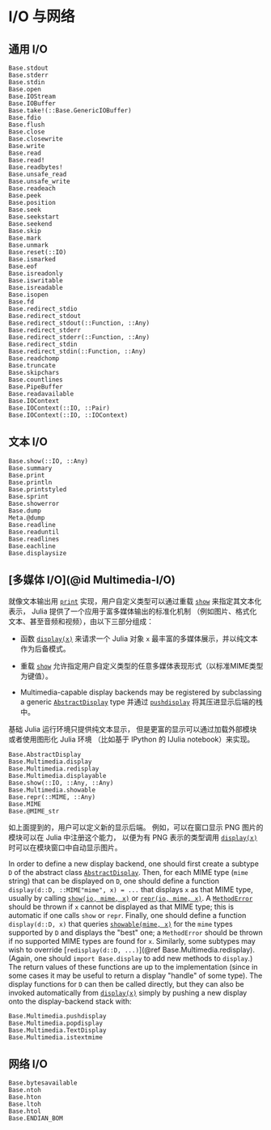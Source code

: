 # I/O 与网络

## 通用 I/O

```@docs
Base.stdout
Base.stderr
Base.stdin
Base.open
Base.IOStream
Base.IOBuffer
Base.take!(::Base.GenericIOBuffer)
Base.fdio
Base.flush
Base.close
Base.closewrite
Base.write
Base.read
Base.read!
Base.readbytes!
Base.unsafe_read
Base.unsafe_write
Base.readeach
Base.peek
Base.position
Base.seek
Base.seekstart
Base.seekend
Base.skip
Base.mark
Base.unmark
Base.reset(::IO)
Base.ismarked
Base.eof
Base.isreadonly
Base.iswritable
Base.isreadable
Base.isopen
Base.fd
Base.redirect_stdio
Base.redirect_stdout
Base.redirect_stdout(::Function, ::Any)
Base.redirect_stderr
Base.redirect_stderr(::Function, ::Any)
Base.redirect_stdin
Base.redirect_stdin(::Function, ::Any)
Base.readchomp
Base.truncate
Base.skipchars
Base.countlines
Base.PipeBuffer
Base.readavailable
Base.IOContext
Base.IOContext(::IO, ::Pair)
Base.IOContext(::IO, ::IOContext)
```

## 文本 I/O

```@docs
Base.show(::IO, ::Any)
Base.summary
Base.print
Base.println
Base.printstyled
Base.sprint
Base.showerror
Base.dump
Meta.@dump
Base.readline
Base.readuntil
Base.readlines
Base.eachline
Base.displaysize
```

## [多媒体 I/O](@id Multimedia-I/O)

就像文本输出用 [`print`](@ref) 实现，用户自定义类型可以通过重载 [`show`](@ref) 来指定其文本化表示，
Julia 提供了一个应用于富多媒体输出的标准化机制
（例如图片、格式化文本、甚至音频和视频），由以下三部分组成：

  * 函数 [`display(x)`](@ref) 来请求一个 Julia 对象 `x` 最丰富的多媒体展示，并以纯文本作为后备模式。
     
  * 重载 [`show`](@ref) 允许指定用户自定义类型的任意多媒体表现形式（以标准MIME类型为键值）。
     
  * Multimedia-capable display backends may be registered by subclassing a generic [`AbstractDisplay`](@ref) type
    并通过 [`pushdisplay`](@ref) 将其压进显示后端的栈中。

基础 Julia 运行环境只提供纯文本显示，
但是更富的显示可以通过加载外部模块或者使用图形化 Julia 环境
（比如基于 IPython 的 IJulia notebook）来实现。

```@docs
Base.AbstractDisplay
Base.Multimedia.display
Base.Multimedia.redisplay
Base.Multimedia.displayable
Base.show(::IO, ::Any, ::Any)
Base.Multimedia.showable
Base.repr(::MIME, ::Any)
Base.MIME
Base.@MIME_str
```

如上面提到的，用户可以定义新的显示后端。
例如，可以在窗口显示 PNG 图片的模块可以在 Julia 中注册这个能力，
以便为有 PNG 表示的类型调用 [`display(x)`](@ref) 时可以在模块窗口中自动显示图片。

In order to define a new display backend, one should first create a subtype `D` of the abstract
class [`AbstractDisplay`](@ref).  Then, for each MIME type (`mime` string) that can be displayed on `D`, one should
define a function `display(d::D, ::MIME"mime", x) = ...` that displays `x` as that MIME type,
usually by calling [`show(io, mime, x)`](@ref) or [`repr(io, mime, x)`](@ref).
A [`MethodError`](@ref) should be thrown if `x` cannot be displayed
as that MIME type; this is automatic if one calls `show` or `repr`. Finally, one should define a function
`display(d::D, x)` that queries [`showable(mime, x)`](@ref) for the `mime` types supported by `D`
and displays the "best" one; a `MethodError` should be thrown if no supported MIME types are found
for `x`.  Similarly, some subtypes may wish to override [`redisplay(d::D, ...)`](@ref Base.Multimedia.redisplay). (Again, one should
`import Base.display` to add new methods to `display`.) The return values of these functions are
up to the implementation (since in some cases it may be useful to return a display "handle" of
some type).  The display functions for `D` can then be called directly, but they can also be invoked
automatically from [`display(x)`](@ref) simply by pushing a new display onto the display-backend stack
with:

```@docs
Base.Multimedia.pushdisplay
Base.Multimedia.popdisplay
Base.Multimedia.TextDisplay
Base.Multimedia.istextmime
```

## 网络 I/O

```@docs
Base.bytesavailable
Base.ntoh
Base.hton
Base.ltoh
Base.htol
Base.ENDIAN_BOM
```

